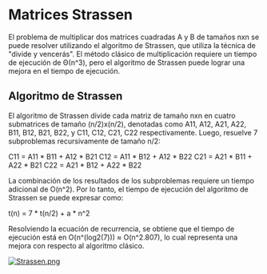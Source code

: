 # Matrices Strassen

El problema de multiplicar dos matrices cuadradas A y B de tamaños nxn se puede resolver utilizando el algoritmo de Strassen, que utiliza la técnica de "divide y vencerás". El método clásico de multiplicación requiere un tiempo de ejecución de Θ(n^3), pero el algoritmo de Strassen puede lograr una mejora en el tiempo de ejecución.

## Algoritmo de Strassen

El algoritmo de Strassen divide cada matriz de tamaño nxn en cuatro submatrices de tamaño (n/2)x(n/2), denotadas como A11, A12, A21, A22, B11, B12, B21, B22, y C11, C12, C21, C22 respectivamente. Luego, resuelve 7 subproblemas recursivamente de tamaño n/2:

C11 = A11 * B11 + A12 * B21
C12 = A11 * B12 + A12 * B22
C21 = A21 * B11 + A22 * B21
C22 = A21 * B12 + A22 * B22

La combinación de los resultados de los subproblemas requiere un tiempo adicional de O(n^2). Por lo tanto, el tiempo de ejecución del algoritmo de Strassen se puede expresar como:

t(n) = 7 * t(n/2) + a * n^2

Resolviendo la ecuación de recurrencia, se obtiene que el tiempo de ejecución está en O(n^(log2(7))) ≈ O(n^2.807), lo cual representa una mejora con respecto al algoritmo clásico.

[![Strassen.png](https://i.postimg.cc/BnVbLWcY/Strassen.png)](https://postimg.cc/21nrMKth)
